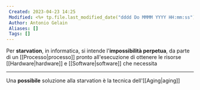```yaml
---
 Created: 2023-04-23 14:25
 Modified: <%+ tp.file.last_modified_date("dddd Do MMMM YYYY HH:mm:ss") %>
 Author: Antonio Gelain
 Aliases: []
 Tags: []
---
```


Per **starvation**, in informatica, si intende l'**impossibilità perpetua**, da parte di un [[Processo|processo]] pronto all'esecuzione di ottenere le risorse [[Hardware|hardware]] e [[Software|software]] che necessita

---

Una **possibile** soluzione alla starvation è la tecnica dell'[[Aging|aging]]